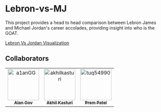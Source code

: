 # Lebron-vs-MJ

This project provides a head to head comparison between Lebron James and Michael Jordan's career accolades, providing insight into who is the GOAT.

[Lebron Vs Jordan Visualization]("https://akhilkasturi.github.io")

## Collaborators

[//]: # ( readme: collaborators -start )
<table>
<tr>
    <td align="center">
        <a href="https://github.com/a1anGG">
            <img src="https://avatars.githubusercontent.com/u/93220612?v=4" width="100;" alt="a1anGG"/>
            <br />
            <sub><b>Alan Gov</b></sub>
        </a>
    </td>
    <td align="center">
        <a href="https://github.com/akhilkasturi">
            <img src="https://avatars.githubusercontent.com/u/117470270?v=4" width="100;" alt="akhilkasturi"/>
            <br />
            <sub><b>Akhil Kasturi</b></sub>
        </a>
    </td>
    <td align="center">
        <a href="https://github.com/tuq54990">
            <img src="https://avatars.githubusercontent.com/u/160037038?v=4" width="100;" alt="tuq54990"/>
            <br />
            <sub><b>Prem Patel</b></sub>
        </a>
    </td>
    
    
</tr>
</table>

[//]: # ( readme: collaborators -end )
